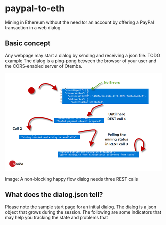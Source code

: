﻿# paypal-to-eth
Mining in Ethereum without the need for an account by offering a PayPal transaction in a web dialog.
## Basic concept
Any webpage may start a dialog by sending and receiving a json file. TODO example
The dialog is a ping-pong between the browser of your user and the CORS-enabled server of Otemba.

![States of a happy flow](https://raw.githubusercontent.com/Otemba/paypal-to-eth/master/images/statesWithText.png)

Image: A non-blocking happy flow dialog needs three REST calls
## What does the dialog.json tell?
Please note the sample start page for an initial dialog. The dialog is a json object that grows during the session. The following are some indicators that may help you tracking the state and problems that  

<!--stackedit_data:
eyJoaXN0b3J5IjpbNTk4MjUwOTQ5LC02MzY3NDA2ODIsMTUzOD
M2NDQ1NiwxMzc5NjkzNDk5LDc1NTUyOTU1OF19
-->